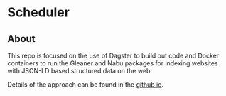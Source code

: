 # Scheduler


## About

This repo is focused on the use of Dagster to build out code and Docker containers
to run the Gleaner and Nabu packages for indexing websites with JSON-LD based
structured data on the web.


Details of the approach can be found in the [github io](https://earthcube.github.io/scheduler/).



